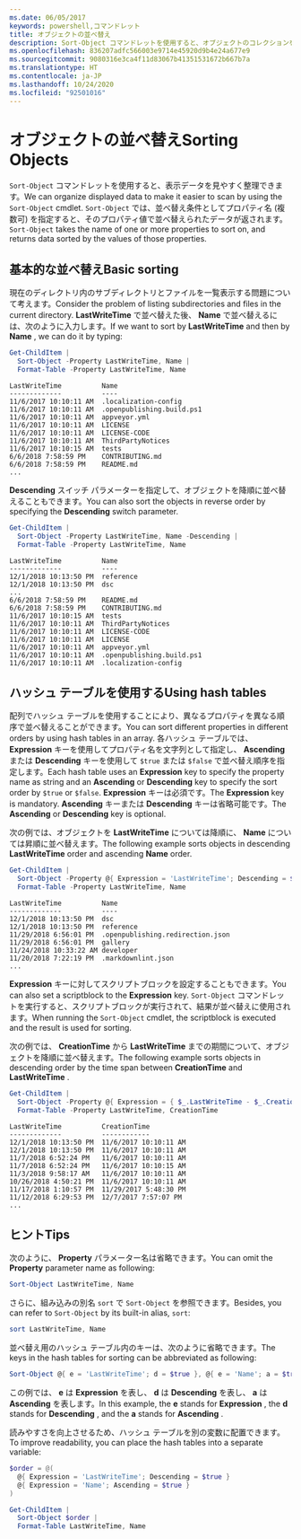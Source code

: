 ```yaml
---
ms.date: 06/05/2017
keywords: powershell,コマンドレット
title: オブジェクトの並べ替え
description: Sort-Object コマンドレットを使用すると、オブジェクトのコレクションを 1 つまたは複数のプロパティで並べ替えることができます。
ms.openlocfilehash: 836207adfc566003e9714e45920d9b4e24a677e9
ms.sourcegitcommit: 9080316e3ca4f11d83067b41351531672b667b7a
ms.translationtype: HT
ms.contentlocale: ja-JP
ms.lasthandoff: 10/24/2020
ms.locfileid: "92501016"
---
```

# <a name="sorting-objects"></a><span data-ttu-id="7834a-104">オブジェクトの並べ替え</span><span class="sxs-lookup"><span data-stu-id="7834a-104">Sorting Objects</span></span>

<span data-ttu-id="7834a-105">`Sort-Object` コマンドレットを使用すると、表示データを見やすく整理できます。</span><span class="sxs-lookup"><span data-stu-id="7834a-105">We can organize displayed data to make it easier to scan by using the `Sort-Object` cmdlet.</span></span>
<span data-ttu-id="7834a-106">`Sort-Object` では、並べ替え条件としてプロパティ名 (複数可) を指定すると、そのプロパティ値で並べ替えられたデータが返されます。</span><span class="sxs-lookup"><span data-stu-id="7834a-106">`Sort-Object` takes the name of one or more properties to sort on, and returns data sorted by the values of those properties.</span></span>

## <a name="basic-sorting"></a><span data-ttu-id="7834a-107">基本的な並べ替え</span><span class="sxs-lookup"><span data-stu-id="7834a-107">Basic sorting</span></span>

<span data-ttu-id="7834a-108">現在のディレクトリ内のサブディレクトリとファイルを一覧表示する問題について考えます。</span><span class="sxs-lookup"><span data-stu-id="7834a-108">Consider the problem of listing subdirectories and files in the current directory.</span></span>
<span data-ttu-id="7834a-109">**LastWriteTime** で並べ替えた後、 **Name** で並べ替えるには、次のように入力します。</span><span class="sxs-lookup"><span data-stu-id="7834a-109">If we want to sort by **LastWriteTime** and then by **Name** , we can do it by typing:</span></span>

```powershell
Get-ChildItem |
  Sort-Object -Property LastWriteTime, Name |
  Format-Table -Property LastWriteTime, Name
```

```output
LastWriteTime          Name
-------------          ----
11/6/2017 10:10:11 AM  .localization-config
11/6/2017 10:10:11 AM  .openpublishing.build.ps1
11/6/2017 10:10:11 AM  appveyor.yml
11/6/2017 10:10:11 AM  LICENSE
11/6/2017 10:10:11 AM  LICENSE-CODE
11/6/2017 10:10:11 AM  ThirdPartyNotices
11/6/2017 10:10:15 AM  tests
6/6/2018 7:58:59 PM    CONTRIBUTING.md
6/6/2018 7:58:59 PM    README.md
...
```

<span data-ttu-id="7834a-110">**Descending** スイッチ パラメーターを指定して、オブジェクトを降順に並べ替えることもできます。</span><span class="sxs-lookup"><span data-stu-id="7834a-110">You can also sort the objects in reverse order by specifying the **Descending** switch parameter.</span></span>

```powershell
Get-ChildItem |
  Sort-Object -Property LastWriteTime, Name -Descending |
  Format-Table -Property LastWriteTime, Name
```

```output
LastWriteTime          Name
-------------          ----
12/1/2018 10:13:50 PM  reference
12/1/2018 10:13:50 PM  dsc
...
6/6/2018 7:58:59 PM    README.md
6/6/2018 7:58:59 PM    CONTRIBUTING.md
11/6/2017 10:10:15 AM  tests
11/6/2017 10:10:11 AM  ThirdPartyNotices
11/6/2017 10:10:11 AM  LICENSE-CODE
11/6/2017 10:10:11 AM  LICENSE
11/6/2017 10:10:11 AM  appveyor.yml
11/6/2017 10:10:11 AM  .openpublishing.build.ps1
11/6/2017 10:10:11 AM  .localization-config
```

## <a name="using-hash-tables"></a><span data-ttu-id="7834a-111">ハッシュ テーブルを使用する</span><span class="sxs-lookup"><span data-stu-id="7834a-111">Using hash tables</span></span>

<span data-ttu-id="7834a-112">配列でハッシュ テーブルを使用することにより、異なるプロパティを異なる順序で並べ替えることができます。</span><span class="sxs-lookup"><span data-stu-id="7834a-112">You can sort different properties in different orders by using hash tables in an array.</span></span>
<span data-ttu-id="7834a-113">各ハッシュ テーブルでは、 **Expression** キーを使用してプロパティ名を文字列として指定し、 **Ascending** または **Descending** キーを使用して `$true` または `$false` で並べ替え順序を指定します。</span><span class="sxs-lookup"><span data-stu-id="7834a-113">Each hash table uses an **Expression** key to specify the property name as string and an **Ascending** or **Descending** key to specify the sort order by `$true` or `$false`.</span></span>
<span data-ttu-id="7834a-114">**Expression** キーは必須です。</span><span class="sxs-lookup"><span data-stu-id="7834a-114">The **Expression** key is mandatory.</span></span>
<span data-ttu-id="7834a-115">**Ascending** キーまたは **Descending** キーは省略可能です。</span><span class="sxs-lookup"><span data-stu-id="7834a-115">The **Ascending** or **Descending** key is optional.</span></span>

<span data-ttu-id="7834a-116">次の例では、オブジェクトを **LastWriteTime** については降順に、 **Name** については昇順に並べ替えます。</span><span class="sxs-lookup"><span data-stu-id="7834a-116">The following example sorts objects in descending **LastWriteTime** order and ascending **Name** order.</span></span>

```powershell
Get-ChildItem |
  Sort-Object -Property @{ Expression = 'LastWriteTime'; Descending = $true }, @{ Expression = 'Name'; Ascending = $true } |
  Format-Table -Property LastWriteTime, Name
```

```output
LastWriteTime          Name
-------------          ----
12/1/2018 10:13:50 PM  dsc
12/1/2018 10:13:50 PM  reference
11/29/2018 6:56:01 PM  .openpublishing.redirection.json
11/29/2018 6:56:01 PM  gallery
11/24/2018 10:33:22 AM developer
11/20/2018 7:22:19 PM  .markdownlint.json
...
```

<span data-ttu-id="7834a-117">**Expression** キーに対してスクリプトブロックを設定することもできます。</span><span class="sxs-lookup"><span data-stu-id="7834a-117">You can also set a scriptblock to the **Expression** key.</span></span>
<span data-ttu-id="7834a-118">`Sort-Object` コマンドレットを実行すると、スクリプトブロックが実行されて、結果が並べ替えに使用されます。</span><span class="sxs-lookup"><span data-stu-id="7834a-118">When running the `Sort-Object` cmdlet, the scriptblock is executed and the result is used for sorting.</span></span>

<span data-ttu-id="7834a-119">次の例では、 **CreationTime** から **LastWriteTime** までの期間について、オブジェクトを降順に並べ替えます。</span><span class="sxs-lookup"><span data-stu-id="7834a-119">The following example sorts objects in descending order by the time span between **CreationTime** and **LastWriteTime** .</span></span>

```powershell
Get-ChildItem |
  Sort-Object -Property @{ Expression = { $_.LastWriteTime - $_.CreationTime }; Descending = $true } |
  Format-Table -Property LastWriteTime, CreationTime
```

```output
LastWriteTime          CreationTime
-------------          ------------
12/1/2018 10:13:50 PM  11/6/2017 10:10:11 AM
12/1/2018 10:13:50 PM  11/6/2017 10:10:11 AM
11/7/2018 6:52:24 PM   11/6/2017 10:10:11 AM
11/7/2018 6:52:24 PM   11/6/2017 10:10:15 AM
11/3/2018 9:58:17 AM   11/6/2017 10:10:11 AM
10/26/2018 4:50:21 PM  11/6/2017 10:10:11 AM
11/17/2018 1:10:57 PM  11/29/2017 5:48:30 PM
11/12/2018 6:29:53 PM  12/7/2017 7:57:07 PM
...
```

## <a name="tips"></a><span data-ttu-id="7834a-120">ヒント</span><span class="sxs-lookup"><span data-stu-id="7834a-120">Tips</span></span>

<span data-ttu-id="7834a-121">次のように、 **Property** パラメーター名は省略できます。</span><span class="sxs-lookup"><span data-stu-id="7834a-121">You can omit the **Property** parameter name as following:</span></span>

```powershell
Sort-Object LastWriteTime, Name
```

<span data-ttu-id="7834a-122">さらに、組み込みの別名 `sort` で `Sort-Object` を参照できます。</span><span class="sxs-lookup"><span data-stu-id="7834a-122">Besides, you can refer to `Sort-Object` by its built-in alias, `sort`:</span></span>

```powershell
sort LastWriteTime, Name
```

<span data-ttu-id="7834a-123">並べ替え用のハッシュ テーブル内のキーは、次のように省略できます。</span><span class="sxs-lookup"><span data-stu-id="7834a-123">The keys in the hash tables for sorting can be abbreviated as following:</span></span>

```powershell
Sort-Object @{ e = 'LastWriteTime'; d = $true }, @{ e = 'Name'; a = $true }
```

<span data-ttu-id="7834a-124">この例では、 **e** は **Expression** を表し、 **d** は **Descending** を表し、 **a** は **Ascending** を表します。</span><span class="sxs-lookup"><span data-stu-id="7834a-124">In this example, the **e** stands for **Expression** , the **d** stands for **Descending** , and the **a** stands for **Ascending** .</span></span>

<span data-ttu-id="7834a-125">読みやすさを向上させるため、ハッシュ テーブルを別の変数に配置できます。</span><span class="sxs-lookup"><span data-stu-id="7834a-125">To improve readability, you can place the hash tables into a separate variable:</span></span>

```powershell
$order = @(
  @{ Expression = 'LastWriteTime'; Descending = $true }
  @{ Expression = 'Name'; Ascending = $true }
)

Get-ChildItem |
  Sort-Object $order |
  Format-Table LastWriteTime, Name
```
